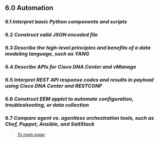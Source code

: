 ## 6.0 Automation


### 6.1 *Interpret basic Python components and scripts*  


### 6.2 *Construct valid JSON encoded file*  


### 6.3 *Describe the high-level principles and benefits of a data modeling language, such as YANG*  


### 6.4 *Describe APIs for Cisco DNA Center and vManage*  


### 6.5 *Interpret REST API response codes and results in payload using Cisco DNA Center and RESTCONF*  


### 6.6 *Construct EEM applet to automate configuration, troubleshooting, or data collection*  


### 6.7 *Compare agent vs. agentless orchestration tools, such as Chef, Puppet, Ansible, and SaltStack*  


> *[To main page](https://github.com/network-dluong/CCNP-ENCOR/tree/master)*  
